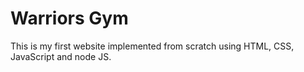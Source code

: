 # Warriors Gym

This is my first website implemented from scratch using HTML, CSS, JavaScript and node JS.
 
